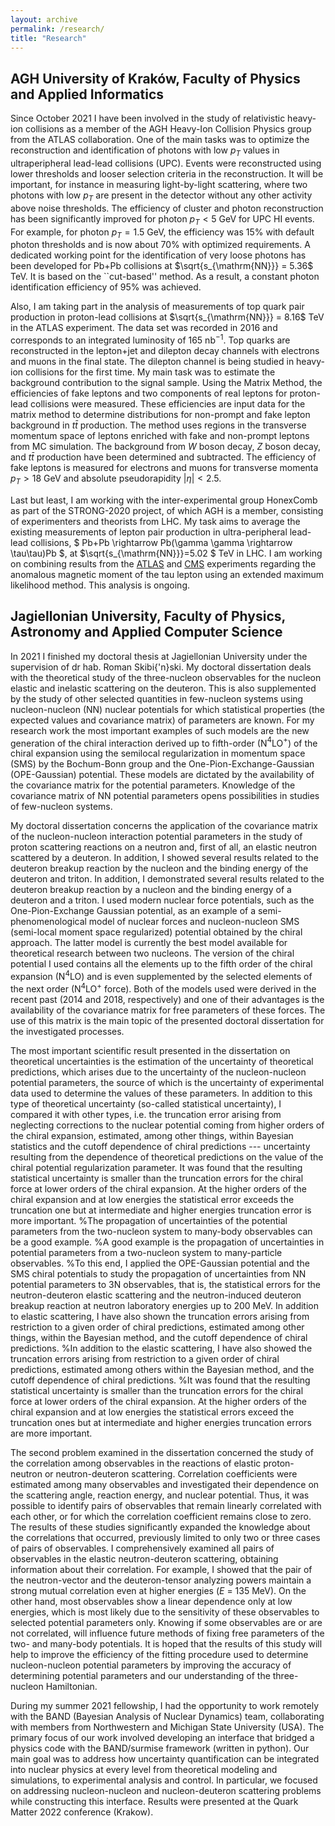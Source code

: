 ```yaml
---
layout: archive
permalink: /research/
title: "Research"
---
```


## AGH University of Kraków, Faculty of Physics and Applied Informatics

Since October 2021 I have been involved in the study of relativistic heavy-ion collisions as a member of the AGH Heavy-Ion Collision Physics group from the ATLAS collaboration. 
One of the main tasks was to optimize the reconstruction and identification of photons with low $p_T$ values in ultraperipheral lead-lead collisions (UPC). Events were reconstructed using lower thresholds and looser selection criteria in the reconstruction. It will be important, for instance in measuring light-by-light scattering, where two photons with low $p_T$ are present in the detector without any other activity above noise thresholds. The efficiency of cluster and photon reconstruction has been significantly improved for photon $p_T < 5$ GeV for UPC HI events. For example, for photon $p_T = 1.5$ GeV, the efficiency was 15\% with default photon thresholds and is now about 70\% with optimized requirements. A dedicated working point for the identification of very loose photons has been developed for Pb+Pb collisions at $\sqrt{s_{\mathrm{NN}}} = 5.36$ TeV. It is based on the ``cut-based'' method. As a result, a constant photon identification efficiency of 95\% was achieved.

Also, I am taking part in the analysis of measurements of top quark pair production in proton-lead collisions at $\sqrt{s_{\mathrm{NN}}} = 8.16$ TeV in the ATLAS experiment. The data set was recorded in 2016 and corresponds to an integrated luminosity of 165 nb$^{-1}$. Top quarks are reconstructed in the lepton+jet and dilepton decay channels with electrons and muons in the final state. The dilepton channel is being studied in heavy-ion collisions for the first time. My main task was to estimate the background contribution to the signal sample. Using the Matrix Method, the efficiencies of fake leptons and two components of real leptons for proton-lead collisions were measured. These efficiencies are input data for the matrix method to determine distributions for non-prompt and fake lepton background in $t\bar{t}$ production. The method uses regions in the transverse momentum space of leptons enriched with fake and non-prompt leptons from MC simulation. The background from $W$ boson decay, $Z$ boson decay, and $t\bar{t}$ production have been determined and subtracted. The efficiency of fake leptons is measured for electrons and muons for transverse momenta $p_T > 18$ GeV and absolute pseudorapidity $|\eta| < 2.5$. 

Last but least, I am working with the inter-experimental group HonexComb as part of the STRONG-2020 project, of which AGH is a member, consisting of experimenters and theorists from LHC. My task aims to average the existing measurements of lepton pair production in ultra-peripheral lead-lead collisions, $ Pb+Pb \rightarrow Pb(\gamma \gamma \rightarrow \tau\tau)Pb $, at $\sqrt{s_{\mathrm{NN}}}=5.02 $ TeV in LHC. I am working on combining results from the [ATLAS](https://arxiv.org/abs/2204.13478) and [CMS](https://arxiv.org/abs/2206.05192) experiments regarding the anomalous magnetic moment of the tau lepton using an extended maximum likelihood method. This analysis is ongoing. 

## Jagiellonian University, Faculty of Physics, Astronomy and Applied Computer Science

In 2021 I finished my doctoral thesis at Jagiellonian University under the supervision of dr hab. Roman Skibi{\'n}ski. My doctoral dissertation deals with the theoretical study of the three-nucleon observables for the nucleon elastic and inelastic scattering on the deuteron. This is also supplemented by the study of other selected quantities in few-nucleon systems using nucleon-nucleon (NN) nuclear potentials for which statistical properties (the expected values and covariance matrix) of parameters are known. For my research work the most important examples of such models are the new generation of the chiral interaction derived up to fifth-order (N$^{4}$LO$^{+}$) of the chiral expansion using the semilocal regularization in momentum space (SMS) by the Bochum-Bonn group and the One-Pion-Exchange-Gaussian (OPE-Gaussian) potential. These models are dictated by the availability of the covariance matrix for the potential parameters. Knowledge of the covariance matrix of NN potential parameters opens possibilities in studies of few-nucleon systems. 

My doctoral dissertation concerns the application of the covariance matrix of the nucleon-nucleon interaction potential parameters in the study of proton scattering reactions on a neutron and, first of all, an elastic neutron scattered by a deuteron. In addition, I showed several results related to the deuteron breakup reaction by the nucleon and the binding energy of the deuteron and triton. In addition, I demonstrated several results related to the deuteron breakup reaction by a nucleon and the binding energy of a deuteron and a triton. I used modern nuclear force potentials, such as the One-Pion-Exchange Gaussian potential, as an example of a semi-phenomenological model of nuclear forces and nucleon-nucleon SMS (semi-local moment space regularized) potential obtained by the chiral approach. The latter model is currently the best model available for theoretical research between two nucleons. The version of the chiral potential I used contains all the elements up to the fifth order of the chiral expansion (N$^4$LO) and is even supplemented by the selected elements of the next order (N$^4$LO$^+$ force). Both of the models used were derived in the recent past (2014 and 2018, respectively) and one of their advantages is the availability of the covariance matrix for free parameters of these forces. The use of this matrix is the main topic of the presented doctoral dissertation for the investigated processes.

The most important scientific result presented in the dissertation on theoretical uncertainties is the estimation of the uncertainty of theoretical predictions, which arises due to the uncertainty of the nucleon-nucleon potential parameters, the source of which is the uncertainty of experimental data used to determine the values of these parameters. In addition to this type of theoretical uncertainty (so-called statistical uncertainty), I compared it with other types, i.e. the truncation error arising from neglecting corrections to the nuclear potential coming from higher orders of the chiral expansion, estimated, among other things, within Bayesian statistics and the cutoff dependence of chiral predictions --- uncertainty resulting from the dependence of theoretical predictions on the value of the chiral potential regularization parameter. It was found that the resulting statistical uncertainty is smaller than the truncation errors for the chiral force at lower orders of the chiral expansion. At the higher orders of the chiral expansion and at low energies the statistical error exceeds the truncation one but at intermediate and higher energies truncation error is more important. 
%The propagation of uncertainties of the potential parameters from the two-nucleon system to many-body observables can be a good example. 
%A good example is the propagation of uncertainties in potential parameters from a two-nucleon system to many-particle observables. 
%To this end, I applied the OPE-Gaussian potential and the SMS chiral potentials to study the propagation of uncertainties from NN potential parameters to 3N observables, that is, the statistical errors for the neutron-deuteron elastic scattering and the neutron-induced deuteron breakup reaction at neutron laboratory energies up to 200 MeV. In addition to elastic scattering, I have also shown the truncation errors arising from restriction to a given order of chiral predictions, estimated among other things, within the Bayesian method, and the cutoff dependence of chiral predictions.
%In addition to the elastic scattering, I have also showed the truncation errors arising from restriction to a given order of chiral predictions, estimated among others within the Bayesian method, and the cutoff dependence of chiral predictions. 
%It was found that the resulting statistical uncertainty is smaller than the truncation errors for the chiral force at lower orders of the chiral expansion. At the higher orders of the chiral expansion and at low energies the statistical errors exceed the truncation ones but at intermediate and higher energies truncation errors are more important. 

The second problem examined in the dissertation concerned the study of the correlation among observables in the reactions of elastic proton-neutron or neutron-deuteron scattering. Correlation coefficients were estimated among many observables and investigated their dependence on the scattering angle, reaction energy, and nuclear potential. Thus, it was possible to identify pairs of observables that remain linearly correlated with each other, or for which the correlation coefficient remains close to zero. The results of these studies significantly expanded the knowledge about the correlations that occurred, previously limited to only two or three cases of pairs of observables.  I comprehensively examined all pairs of observables in the elastic neutron-deuteron scattering, obtaining information about their correlation. For example, I showed that the pair of the neutron-vector and the deuteron-tensor analyzing powers maintain a strong mutual correlation even at higher energies ($E$ = 135 MeV). On the other hand, most observables show a linear dependence only at low energies, which is most likely due to the sensitivity of these observables to selected potential parameters only. Knowing if some observables are or are not correlated, will influence future methods of fixing free parameters of the two- and many-body potentials. It is hoped that the results of this study will help to improve the efficiency of the fitting procedure used to determine nucleon-nucleon potential parameters by improving the accuracy of determining potential parameters and our understanding of the three-nucleon Hamiltonian. 

During my summer 2021 fellowship, I had the opportunity to work remotely with the BAND (Bayesian Analysis of Nuclear Dynamics) team, collaborating with members from Northwestern and Michigan State University (USA). The primary focus of our work involved developing an interface that bridged a physics code with the BAND/surmise framework (written in python). 
Our main goal was to address how uncertainty quantification can be integrated into nuclear physics at every level from theoretical modeling and simulations, to experimental analysis and control. In particular, we focused on addressing nucleon-nucleon and nucleon-deuteron scattering problems while constructing this interface. Results were presented at the Quark Matter 2022 conference (Krakow).